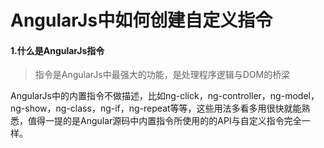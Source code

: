 # AngularJs中如何创建自定义指令

#### 1.什么是AngularJs指令

> 指令是AngularJs中最强大的功能，是处理程序逻辑与DOM的桥梁

AngularJs中的内置指令不做描述，比如ng-click，ng-controller，ng-model，ng-show，ng-class，ng-if，ng-repeat等等，这些用法多看多用很快就能熟悉，值得一提的是Angular源码中内置指令所使用的的API与自定义指令完全一样。

